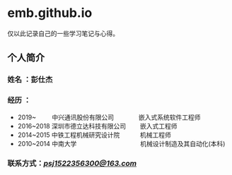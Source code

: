 # emb.github.io

仅以此记录自己的一些学习笔记与心得。

## 个人简介

### 姓名 ：彭仕杰
### 经历 ：
* 2019~ 　　 中兴通讯股份有限公司　　　　嵌入式系统软件工程师
* 2016~2018 深圳市德立达科技有限公司　　 嵌入式工程师
* 2014~2015 中铁工程机械研究设计院 　　　机械工程师
* 2010~2014 中南大学 　　　　　　　　　　机械设计制造及其自动化(本科)

### 联系方式：*psj1522356300@163.com*